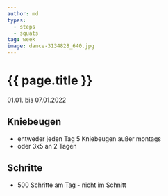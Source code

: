 ```yaml
---
author: md
types:
  - steps
  - squats
tag: week
image: dance-3134828_640.jpg
---
```

# {{ page.title }}
01.01. bis 07.01.2022

## Kniebeugen
- entweder jeden Tag 5 Kniebeugen außer montags
- oder 3x5 an 2 Tagen

## Schritte
- 500 Schritte am Tag - nicht im Schnitt
